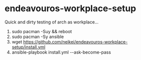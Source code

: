 # endeavouros-workplace-setup

Quick and dirty testing of arch as workplace...

1. sudo pacman -Suy && reboot
2. sudo pacman -Sy ansible
3. wget https://github.com/neikei/endeavouros-workplace-setup/install.yml
4. ansible-playbook install.yml --ask-become-pass
